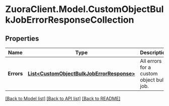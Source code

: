 # ZuoraClient.Model.CustomObjectBulkJobErrorResponseCollection

## Properties

Name | Type | Description | Notes
------------ | ------------- | ------------- | -------------
**Errors** | [**List&lt;CustomObjectBulkJobErrorResponse&gt;**](CustomObjectBulkJobErrorResponse.md) | All errors for a custom object bulk job. | 

[[Back to Model list]](../README.md#documentation-for-models) [[Back to API list]](../README.md#documentation-for-api-endpoints) [[Back to README]](../README.md)

